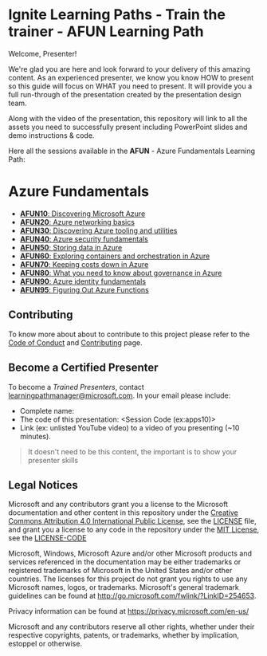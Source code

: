 # Ignite Learning Paths - Train the trainer - AFUN Learning Path

Welcome, Presenter!

We're glad you are here and look forward to your delivery of this amazing content. As an experienced presenter, we know you know HOW to present so this guide will focus on WHAT you need to present. It will provide you a full run-through of the presentation created by the presentation design team.

Along with the video of the presentation, this repository will link to all the assets you need to successfully present including PowerPoint slides and demo instructions & code.

Here all the sessions available in the **AFUN** - Azure Fundamentals Learning Path:

# Azure Fundamentals

- [**AFUN10**: Discovering Microsoft Azure](./afun10/README.md)
- [**AFUN20**: Azure networking basics](./afun20/README.md)
- [**AFUN30**: Discovering Azure tooling and utilities](./afun30/README.md)
- [**AFUN40**: Azure security fundamentals](./afun40/README.md)
- [**AFUN50**: Storing data in Azure](./afun50/README.md)
- [**AFUN60**: Exploring containers and orchestration in Azure](./afun60/README.md)
- [**AFUN70**: Keeping costs down in Azure](./afun70/README.md)
- [**AFUN80**: What you need to know about governance in Azure](./afun80/README.md)
- [**AFUN90**: Azure identity fundamentals](./afun90/README.md)
- [**AFUN95**: Figuring Out Azure Functions](./afun95/README.md)

## Contributing

To know more about about to contribute to this project please refer to the [Code of Conduct](CODE_OF_CONDUCT.md) and [Contributing](CONTRIBUTING.md) page.

## Become a Certified Presenter

To become a *Trained Presenters*, contact [learningpathmanager@microsoft.com](mailto:learningpathmanager@microsoft.com). In your email please include:

- Complete name:
- The code of this presentation: \<Session Code (ex:apps10)\>
- Link (ex: unlisted YouTube video) to a video of you presenting (~10 minutes). 

> It doesn't need to be this content, the important is to show your presenter skills

## Legal Notices

Microsoft and any contributors grant you a license to the Microsoft documentation and other content
in this repository under the [Creative Commons Attribution 4.0 International Public License](https://creativecommons.org/licenses/by/4.0/legalcode),
see the [LICENSE](LICENSE) file, and grant you a license to any code in the repository under the [MIT License](https://opensource.org/licenses/MIT), see the [LICENSE-CODE](LICENSE-CODE)

Microsoft, Windows, Microsoft Azure and/or other Microsoft products and services referenced in the documentation
may be either trademarks or registered trademarks of Microsoft in the United States and/or other countries.
The licenses for this project do not grant you rights to use any Microsoft names, logos, or trademarks.
Microsoft's general trademark guidelines can be found at http://go.microsoft.com/fwlink/?LinkID=254653.

Privacy information can be found at https://privacy.microsoft.com/en-us/

Microsoft and any contributors reserve all other rights, whether under their respective copyrights, patents,
or trademarks, whether by implication, estoppel or otherwise.
